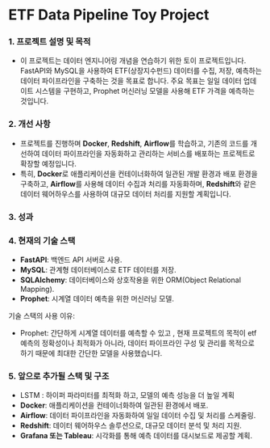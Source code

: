 # ETF Data Pipeline Toy Project

### **1. 프로젝트 설명 및 목적**

- 이 프로젝트는 데이터 엔지니어링 개념을 연습하기 위한 토이 프로젝트입니다. FastAPI와 MySQL을 사용하여 ETF(상장지수펀드) 데이터를 수집, 저장, 예측하는 데이터 파이프라인을 구축하는 것을 목표로 합니다. 주요 목표는 일일 데이터 업데이트 시스템을 구현하고, Prophet 머신러닝 모델을 사용해 ETF 가격을 예측하는 것입니다.

### **2. 개선 사항**

- 프로젝트를 진행하며 **Docker**, **Redshift**, **Airflow**를 학습하고, 기존의 코드를 개선하여 데이터 파이프라인을 자동화하고 관리하는 서비스를 배포하는 프로젝트로 확장할 예정입니다.
- 특히, **Docker**로 애플리케이션을 컨테이너화하여 일관된 개발 환경과 배포 환경을 구축하고, **Airflow**를 사용해 데이터 수집과 처리를 자동화하며, **Redshift**와 같은 데이터 웨어하우스를 사용하여 대규모 데이터 처리를 지원할 계획입니다.

### **3. 성과**


### **4. 현재의 기술 스택**

- **FastAPI**: 백엔드 API 서버로 사용.
- **MySQL**: 관계형 데이터베이스로 ETF 데이터를 저장.
- **SQLAlchemy**: 데이터베이스와 상호작용을 위한 ORM(Object Relational Mapping).
- **Prophet**: 시계열 데이터 예측을 위한 머신러닝 모델.

기술 스택의 사용 이유:

- Prophet: 간단하게 시계열 데이터를 예측할 수 있고 , 현재 프로젝트의 목적이  etf 예측의 정확성이나 최적화가 아니라, 데이터 파이프라인 구성 및 관리를 목적으로 하기 때문에 최대한 간단한 모델을 사용했습니다.

### **5. 앞으로 추가될 스택 및 구조**

- LSTM : 하이퍼 파라미터를 최적화 하고, 모델의 예측 성능을 더 높일 계획
- **Docker**: 애플리케이션을 컨테이너화하여 일관된 환경에서 배포.
- **Airflow**: 데이터 파이프라인을 자동화하여 일일 데이터 수집 및 처리를 스케줄링.
- **Redshift**: 데이터 웨어하우스 솔루션으로, 대규모 데이터 분석 및 처리 지원.
- **Grafana 또는 Tableau**: 시각화를 통해 예측 데이터를 대시보드로 제공할 계획.
